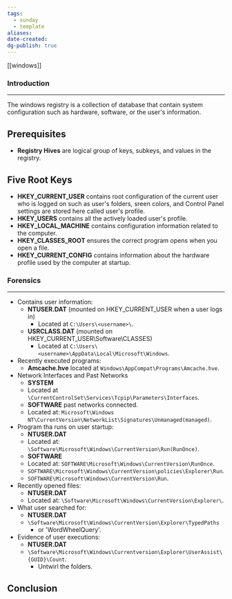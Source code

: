 ```yaml
---
tags:
  - sunday
  - template
aliases: 
date-created: 
dg-publish: true
---
```

[[windows]]
### Introduction 
---
The windows registry is a collection of database that contain system configuration such as hardware, software, or the user's information.
## Prerequisites

- **Registry Hives** are logical group of keys, subkeys, and values in the registry.
## Five Root Keys

- **HKEY_CURRENT_USER** contains root configuration of the current user who is logged on such as user's folders, sreen colors, and Control Panel settings are stored here called user's profile.
- **HKEY_USERS** contains all the actively loaded user's profile.
- **HKEY_LOCAL_MACHINE** contains configuration information related to the computer.
- **HKEY_CLASSES_ROOT** ensures the correct program opens when you open a file.
- **HKEY_CURRENT_CONFIG** contains information about the hardware profile used by the computer at startup.
### Forensics
---
- Contains user information:
	- **NTUSER.DAT** (mounted on HKEY_CURRENT_USER when a user logs in) 
		- Located at `C:\Users\<username>\`.
	- **USRCLASS.DAT** (mounted on HKEY_CURRENT_USER\\Software\\CLASSES) 
		- Located at `C:\Users\<username>\AppData\Local\Microsoft\Windows`.
- Recently executed programs:
	- **Amcache.hve** located at `Windows\AppCompat\Programs\Amcache.hve`.
- Network Interfaces and Past Networks
	- **SYSTEM**
	- Located at `\CurrentControlSet\Services\Tcpip\Parameters\Interfaces`.
	- **SOFTWARE** past networks connected.
	- Located at: `Microsoft\Windows NT\CurrentVersion\NetworkList\Signatures\Unmanaged(managed)`.
- Program tha runs on user startup:
	- **NTUSER.DAT**
	- Located at: `\Software\Microsoft\Windows\CurrentVersion\Run(RunOnce)`.
	- **SOFTWARE**
	- Located at: `SOFTWARE\Microsoft\Windows\CurrentVersion\RunOnce`.
	- `SOFTWARE\Microsoft\Windows\CurrentVersion\policies\Explorer\Run`.
	- `SOFTWARE\Microsoft\Windows\CurrentVersion\Run`.
- Recently opened files:
	-  **NTUSER.DAT**
	- Located at: `\Software\Microsoft\Windows\CurrentVersion\Explorer\`.
- What user searched for:
	- **NTUSER.DAT**
	- `\Software\Microsoft\Windows\CurrentVersion\Explorer\TypedPaths`
		- or 'WordWheelQuery'.
- Evidence of user executions:
	- **NTUSER.DAT**
	- `\Software\Microsoft\Windows\Currentversion\Explorer\UserAssist\{GUID}\Count`.
		- Untwirl the folders.
## Conclusion


